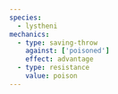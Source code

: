```yaml
---
species:
  - lystheni
mechanics:
  - type: saving-throw
    against: ['poisoned']
    effect: advantage
  - type: resistance
    value: poison
---
```


